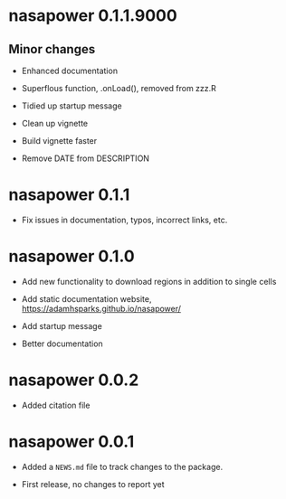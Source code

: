 
# nasapower 0.1.1.9000

## Minor changes

- Enhanced documentation

- Superflous function, .onLoad(), removed from zzz.R

- Tidied up startup message

- Clean up vignette

- Build vignette faster

- Remove DATE from DESCRIPTION

# nasapower 0.1.1

- Fix issues in documentation, typos, incorrect links, etc.

# nasapower 0.1.0

* Add new functionality to download regions in addition to single cells

* Add static documentation website, <https://adamhsparks.github.io/nasapower/>

* Add startup message

* Better documentation

# nasapower 0.0.2

* Added citation file

# nasapower 0.0.1

* Added a `NEWS.md` file to track changes to the package.

* First release, no changes to report yet

